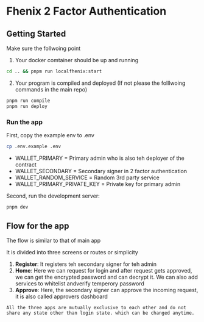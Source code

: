 # Fhenix 2 Factor Authentication

## Getting Started

Make sure the follwoing point

1.  Your docker comtainer should be up and running

```bash
cd .. && pnpm run localfhenix:start
```

2. Your program is compiled and deployed (If not please the folllwoing commands in the main repo)

```bash
pnpm run compile
pnpm run deploy
```

### Run the app

First, copy the example env to .env

```bash
cp .env.example .env
```

- WALLET_PRIMARY = Primary admin who is also teh deployer of the contract
- WALLET_SECONDARY = Secondary signer in 2 factor authentication
- WALLET_RANDOM_SERVICE = Random 3rd party service
- WALLET_PRIMARY_PRIVATE_KEY = Private key for primary admin

Second, run the development server:

```bash
pnpm dev
```

## Flow for the app

The flow is similar to that of main app

It is divided into three screens or routes or simplicity

1. **Register**: It registers teh secondary signer for teh admin
2. **Home**: Here we can request for login and after request gets approved, we can get the encrypted password and can decrypt it. We can also add services to whitelist andverify temperory password
3. **Approve**: Here, the secondary signer can approve the incoming request, it is also called approvers dashboard

```text
All the three apps are mutually exclusive to each other and do not share any state other than login state. which can be changed anytime.
```
